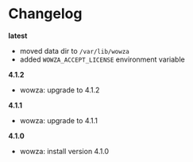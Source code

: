 # Changelog

**latest**
- moved data dir to `/var/lib/wowza`
- added `WOWZA_ACCEPT_LICENSE` environment variable

**4.1.2**
- wowza: upgrade to 4.1.2

**4.1.1**
- wowza: upgrade to 4.1.1

**4.1.0**
- wowza: install version 4.1.0
